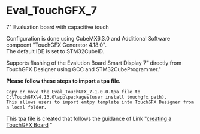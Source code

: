 # Eval_TouchGFX_7
7" Evaluation board with capacitive touch

Configuration is done using CubeMX6.3.0 and Additional Software compoent "TouchGFX Generator 4.18.0".<br>
The default IDE is set to STM32CubeID.<br>

Supports flashing of the Evalution Board Smart Display 7" directly from TouchGFX Designer using GCC and STM32CubeProgrammer."


**Please follow these steps to import a tpa file.**

```
Copy or move the Eval_TouchGFX_7-1.0.0.tpa file to C:\TouchGFX\4.13.0\app\packages(user install touchgfx path).
This allows users to import emtpy template into TouchGFX Designer from a local folder.
```

This tpa file is created that follows the guidance of Link "[creating a TouchGFX Board](https://support.touchgfx.com/4.18/docs/development/scenarios/scenarios-create-at) "
